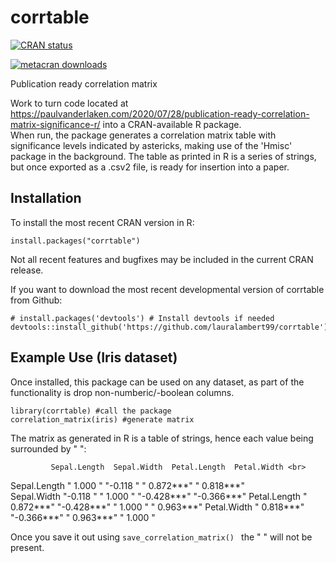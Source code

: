 # corrtable

<!-- badges: start -->
[![CRAN status](https://www.r-pkg.org/badges/version/corrtable)](https://cran.r-project.org/package=corrtable)

[![metacran downloads](https://cranlogs.r-pkg.org/badges/grand-total/corrtable)](https://cran.r-project.org/package=corrtable)


 <!-- badges: end -->
 
Publication ready correlation matrix

Work to turn code located at <https://paulvanderlaken.com/2020/07/28/publication-ready-correlation-matrix-significance-r/> into a CRAN-available R package.  
When run, the package generates a correlation matrix table with significance levels indicated by astericks, making use of the 'Hmisc' package in the 
background.  The table as printed in R is a series of strings, but once exported as a .csv2 file, is ready for insertion into a paper.

## Installation
To install the most recent CRAN version in R:
```
install.packages("corrtable")
```
Not all recent features and bugfixes may be included in the current CRAN release.

If you want to download the most recent developmental version of corrtable from Github:
```
# install.packages('devtools') # Install devtools if needed
devtools::install_github('https://github.com/lauralambert99/corrtable')
```

## Example Use (Iris dataset)
Once installed, this package can be used on any dataset, as part of the functionality is drop non-numberic/-boolean columns.  

```
library(corrtable) #call the package
correlation_matrix(iris) #generate matrix
```
The matrix as generated in R is a table of strings, hence each value being surrounded by " ":

             Sepal.Length  Sepal.Width  Petal.Length  Petal.Width <br>
Sepal.Length " 1.000   "   "-0.118   "  " 0.872***"   " 0.818***"  
Sepal.Width  "-0.118   "   " 1.000   "  "-0.428***"   "-0.366***" 
Petal.Length " 0.872***"   "-0.428***"  " 1.000   "   " 0.963***" 
Petal.Width  " 0.818***"   "-0.366***"  " 0.963***"   " 1.000   " 

Once you save it out using ```save_correlation_matrix() ``` the " " will not be present.

